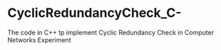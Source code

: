 # CyclicRedundancyCheck_C-
The code in C++ tp implement Cyclic Redundancy Check in Computer Networks Experiment
